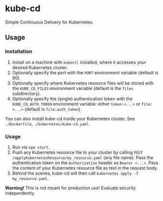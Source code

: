 # kube-cd

Simple Continuous Delivery for Kubernetes. 


## Usage

### Installation

1. Install on a machine with `kubectl` installed, where it accesses your desired Kubernetes cluster.
2. Optionally specify the port with the `PORT` environment variable (default is 80).
3. Optionally specify where Kubernetes resource files will be stored with the `KUBE_CD_FILES` environment variable (default is the `files` subdirectory).
4. Optionally specify the (single) authentication token with the `KUBE_CD_AUTH_TOKEN` environment variable: either `token:<...>` or `file:<...>` (default is `file:auth_token`).

You can also install kube-cd inside your Kubernetes cluster. See `./Dockerfile`, `./kubernetes/kube-cd.yaml`. 

### Usage

1. Run via `npm start`.
2. Push any Kubernetes resource file to your cluster by calling `POST /applyKubernetesResource/my_resource.yaml` (any file name). Pass the authentication token on the `Authorization` header as `Bearer <...>`. Pass the content of your Kubernetes resource file as text in the request body. 
3. Behind the scenes, kube-cd will then call `kubernetes apply -f my_resource.yaml`.

**Warning!** This is not meant for production use! Evaluate security independently. 
